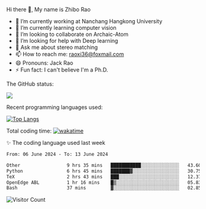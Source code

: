 Hi there 👋, My name is Zhibo Rao
- 🔭 I’m currently working at Nanchang Hangkong University
- 🌱 I’m currently learning computer vision
- 👯 I’m looking to collaborate on Archaic-Atom
- 🤔 I’m looking for help with Deep learning
- 💬 Ask me about stereo matching
- 📫 How to reach me: raoxi36@foxmail.com
- 😄 Pronouns: Jack Rao
- ⚡ Fun fact: I can't believe I'm a Ph.D.

The GitHub status:

![](https://github-readme-stats.vercel.app/api?username=ZhiboRao)

Recent programming languages used:

[![Top Langs](https://github-readme-stats.vercel.app/api/top-langs/?username=ZhiboRao&layout=compact)](https://github.com/anuraghazra/github-readme-stats)

Total coding time: [![wakatime](https://wakatime.com/badge/user/51ec5ec7-4742-4243-9eea-732ade32c0b7.svg)](https://wakatime.com/@51ec5ec7-4742-4243-9eea-732ade32c0b7)

✨ The coding language used last week 
<!--START_SECTION:waka-->

```txt
From: 06 June 2024 - To: 13 June 2024

Other                 9 hrs 35 mins   ███████████░░░░░░░░░░░░░░   43.60 %
Python                6 hrs 45 mins   ███████▓░░░░░░░░░░░░░░░░░   30.75 %
TeX                   2 hrs 43 mins   ███░░░░░░░░░░░░░░░░░░░░░░   12.37 %
OpenEdge ABL          1 hr 16 mins    █▒░░░░░░░░░░░░░░░░░░░░░░░   05.83 %
Bash                  37 mins         ▓░░░░░░░░░░░░░░░░░░░░░░░░   02.85 %
```

<!--END_SECTION:waka-->

![Visitor Count](https://profile-counter.glitch.me/Raohaocheng/count.svg)
